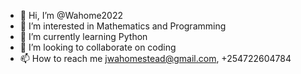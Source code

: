 - 👋 Hi, I’m @Wahome2022
- 👀 I’m interested in Mathematics and Programming
- 🌱 I’m currently learning Python
- 💞️ I’m looking to collaborate on coding
- 📫 How to reach me jwahomestead@gmail.com, +254722604784

<!---
Wahome1971/Wahome1971 is a ✨ special ✨ repository because its `README.md` (this file) appears on your GitHub profile.
You can click the Preview link to take a look at your changes.
--->
